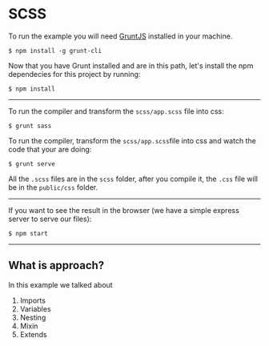 # SCSS

To run the example you will need [GruntJS](https://gruntjs.com/) installed in your machine.

`$ npm install -g grunt-cli`

Now that you have Grunt installed and are in this path, let's install the npm dependecies for this project by running:

`$ npm install`

---

To run the compiler and transform the `scss/app.scss` file into css:

`$ grunt sass`

To run the compiler, transform the `scss/app.scss`file into css and watch the code that your are doing:

`$ grunt serve`

All the `.scss` files are in the `scss` folder, after you compile it, the `.css` file will be in the `public/css` folder.

---

If you want to see the result in the browser (we have a simple express server to serve our files):

`$ npm start`

---

## What is approach?

In this example we talked about

1. Imports
2. Variables
3. Nesting
4. Mixin
5. Extends
